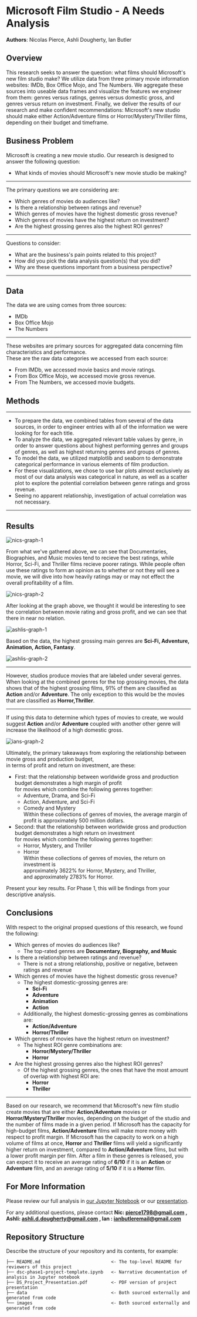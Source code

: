# Microsoft Film Studio - A Needs Analysis

**Authors**: Nicolas Pierce, Ashli Dougherty, Ian Butler

## Overview

This research seeks to answer the question: what films should Microsoft's new film studio make? We utilize data from three primary movie information websites: IMDb, Box Office Mojo, and The Numbers. We aggregate these sources into useable data frames and visualize the features we engineer from them: genres versus ratings, genres versus domestic gross, and genres versus return on investment. Finally, we deliver the results of our research and make confident recommendations: Microsoft's new studio should make either Action/Adventure films or Horror/Mystery/Thriller films, depending on their budget and timeframe.

## Business Problem

Microsoft is creating a new movie studio. Our research is designed to answer the following question:
- What kinds of movies should Microsoft's new movie studio be making?
***
The primary questions we are considering are:
* Which genres of movies do audiences like?
* Is there a relationship between ratings and revenue?
* Which genres of movies have the highest domestic gross revenue?
* Which genres of movies have the highest return on investment?
* Are the highest grossing genres also the highest ROI genres?

***
Questions to consider:
* What are the business's pain points related to this project?
* How did you pick the data analysis question(s) that you did?
* Why are these questions important from a business perspective?
***

## Data

The data we are using comes from three sources:
* IMDb
* Box Office Mojo
* The Numbers
***
These websites are primary sources for aggregated data concerning film characteristics and performance.<br>These are the raw data categories we accessed from each source:
* From IMDb, we accessed movie basics and movie ratings.
* From Box Office Mojo, we accessed movie gross revenue.
* From The Numbers, we accessed movie budgets.

## Methods

***
* To prepare the data, we combined tables from several of the data sources, in order to engineer entries with all of the information we were looking for for each title.
* To analyze the data, we aggregated relevant table values by genre, in order to answer questions about highest performing genres and groups of genres, as well as highest returning genres and groups of genres.
* To model the data, we utilized matplotlib and seaborn to demonstrate categorical performance in various elements of film production.
* For these visualizations, we chose to use bar plots almost exclusively as most of our data analysis was categorical in nature, as well as a scatter plot to explore the potential correlation between genre ratings and gross revenue.
* Seeing no apparent relationship, investigation of actual correlation was not necessary.
***

## Results

![nics-graph-1](./images/genre-and-average-ratings2.png)

From what we've gathered above, we can see that Documentaries, Biographies, and Music movies tend to recieve the best ratings, while Horror, Sci-Fi, and Thriller films recieve poorer ratings. While people often use these ratings to form an opinion as to whether or not they will see a movie, we will dive into how heavily ratings may or may not effect the overall profitability of a film.

![nics-graph-2](./images/ratings-and-gross-revenue2.png)

After looking at the graph above, we thought it would be interesting to see the correlation between movie rating and gross profit, and we can see that there in near no relation.

![ashlis-graph-1](./images/gross-by-genre2.png)

Based on the data, the highest grossing main genres are **Sci-Fi, Adventure, Animation, Action, Fantasy**. 

![ashlis-graph-2](./images/top-40-genres2.png)

***
However, studios produce movies that are labeled under several genres. When looking at the combined genres for the top grossing movies, the data shows that of the highest grossing films, 91% of them are classified as **Action** and/or **Adventure**. The only exception to this would be the movies that are classified as **Horror,Thriller**. 
***
If using this data to determine which types of movies to create, we would suggest **Action** and/or **Adventure** coupled with another other genre will increase the likelihood of a high domestic gross. 

![ians-graph-2](./images/budgets-profit-and-roi2.png)

Ultimately, the primary takeaways from exploring the relationship between movie gross and production budget,<br>in terms of profit and return on investment, are these:
 - First: that the relationship between worldwide gross and production budget demonstrates a high margin of profit<br>for movies which combine the following genres together:
     - Adventure, Drama, and Sci-Fi
     - Action, Adventure, and Sci-Fi
     - Comedy and Mystery
<br>Within these collections of genres of movies, the average margin of profit is approximately 500 million dollars.<br>
 - Second: that the relationship between worldwide gross and production budget demonstrates a high return on investment<br>for movies which combine the following genres together:
     - Horror, Mystery, and Thriller
     - Horror
<br>Within these collections of genres of movies, the return on investment is<br>approximately 3622% for Horror, Mystery, and Thriller,<br>and approximately 2783% for Horror.

Present your key results. For Phase 1, this will be findings from your descriptive analysis.

## Conclusions

With respect to the original propsed questions of this research, we found the following:
* Which genres of movies do audiences like?
    * The top-rated genres are **Documentary, Biography, and Music**
* Is there a relationship between ratings and revenue?
    * There is not a strong relationship, positive or negative, between ratings and revenue
* Which genres of movies have the highest domestic gross revenue?
    * The highest domestic-grossing genres are:
        * **Sci-Fi**
        * **Adventure**
        * **Animation**
        * **Action**
    * Additionally, the highest domestic-grossing genres as combinations are:
        * **Action/Adventure**
        * **Horror/Thriller**
* Which genres of movies have the highest return on investment?
    * The highest ROI genre combinations are:
        * **Horror/Mystery/Thriller**
        * **Horror**
* Are the highest grossing genres also the highest ROI genres?
    * Of the highest grossing genres, the ones that have the most amount of overlap with highest ROI are:
        * **Horror**
        * **Thriller**
***
Based on our research, we recommend that Microsoft's new film studio create movies that are either **Action/Adventure** movies or **Horror/Mystery/Thriller** movies, depending on the budget of the studio and the number of films made in a given period. If Microsoft has the capacity for high-budget films, **Action/Adventure** films will make more money with respect to profit margin. If Microsoft has the capacity to work on a high volume of films at once, **Horror** and **Thriller** films will yield a significantly higher return on investment, compared to **Action/Adventure** films, but with a lower profit margin per film. After a film in these genres is released, you can expect it to receive an average rating of **6/10** if it is an **Action** or **Adventure** film, and an average rating of **5/10** if it is a **Horror** film.

## For More Information

Please review our full analysis in [our Jupyter Notebook](./microsoft-movie-analysis.ipynb) or our [presentation](./microsoft-movie-presentation.pdf).

For any additional questions, please contact **Nic: pierce1798@gmail.com , Ashli: ashli.d.dougherty@gmail.com , Ian : ianbutleremail@gmail.com**

## Repository Structure

Describe the structure of your repository and its contents, for example:

```
├── README.md                           <- The top-level README for reviewers of this project
├── dsc-phase1-project-template.ipynb   <- Narrative documentation of analysis in Jupyter notebook
├── DS_Project_Presentation.pdf         <- PDF version of project presentation
├── data                                <- Both sourced externally and generated from code
└── images                              <- Both sourced externally and generated from code
```
